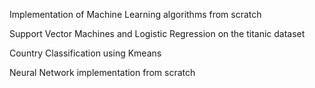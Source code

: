 Implementation of Machine Learning algorithms from scratch


Support Vector Machines and Logistic Regression on the titanic dataset 

Country Classification using Kmeans

Neural Network implementation from scratch

